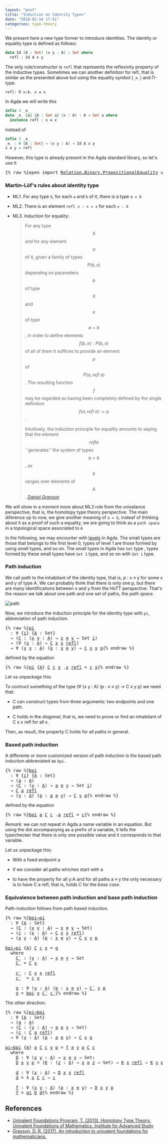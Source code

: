 ```yaml
---
layout: "post"
title: "Induction on Identity Types"
date: "2018-02-14 17:41"
categories: type-theory
---
```


We present here a new type former to introduce identities.
The identity or equality type is defined as follows:

```agda
data Id (A : Set) (x y : A) : Set where
  refl : Id A x y
```

The only rule/constructor is `refl` that represents the reflexivity property of
the inductive types. Sometimes we can another definition for refl, that is
similar as the presented above but using the equality symbol (`_≡_`) and Π-type.

```
refl: Π x:A. x ≡ x
```

In Agda we will write this

```agda
infix 4 _≡_
data _≡_ {a} {A : Set a} (x : A) : A → Set a where
  instance refl : x ≡ x
```

instead of

```agda
infix 3 _≡_
_≡_ : ∀ {A : Set} → (x y : A) → Id A x y
x ≡ y = refl
```

However, this type is already present in the Agda standard library, so let's use it

<pre class="Agda">{% raw %}<a id="877" class="Keyword">open</a> <a id="882" class="Keyword">import</a> <a id="889" href="https://agda.github.io/agda-stdlib/Relation.Binary.PropositionalEquality.html" class="Module">Relation.Binary.PropositionalEquality</a> <a id="927" class="Keyword">using</a> <a id="933" class="Symbol">(</a><a id="934" href="https://agda.github.io/agda-stdlib/Agda.Builtin.Equality.html#_%E2%89%A1_.refl" class="InductiveConstructor">refl</a><a id="938" class="Symbol">;</a> <a id="940" href="https://agda.github.io/agda-stdlib/Agda.Builtin.Equality.html#_%E2%89%A1_" class="Datatype Operator">_≡_</a><a id="943" class="Symbol">)</a>{% endraw %}</pre>

### Martin-Löf's rules about identity type

- ML1. For any type `X`, for each `a` and `b` of it, there is a type `a = b`

- ML2. There is an element `refl x : x = x` for each `x : X`

- ML3. Induction for equality:

    > For any type $$X$$ and for any element $$a$$ of it, given a family of types $$P(b,e)$$
    depending on parameters $$b$$ of type $$X$$ and $$e$$ of type $$a=b$$, in order to
    define elements $$f(b,e) : P(b,e)$$ of all of them it suffices to provide an
    element $$p$$ of $$P(a, refl\ a)$$.  The resulting function $$f$$ may be regarded as
    having been completely defined by the single definition $$f(a, refl\ a) := p$$.


    > Intuitively, the induction principle for equality amounts to saying that the
    element $$refl a$$ ``generates'' the system of types $$a=b$$, as $$b$$ ranges
    over elements of $$A$$.
    <cite>[Daniel Grayson](http://arxiv.org/abs/1711.01477)</cite>

We will show in a moment more about ML3 rule from the univalance perspective,
that is, the homotopy type theory perspective. The main diference up to now, we
give another meaning of `a = b`, insteaf of thinking about it as a proof of such
a equality, we are going to think as a `path space` in a topological space
associated to `A`


In the following, we may encounter with [levels](https://pigworker.wordpress.com/2015/01/09/universe-hierarchies/) in Agda.
The small types are those that belongs to the first level 0, types of level 1 are
those formed by using small types, and so on. The small types in Agda has `Set` type ,
types formed by these small types have `Set 1` type, and so on with `Set i` type.

### Path induction

We call *path* to the inhabitant of the identity type, that is, p : x ≡ y for
some x and y of type A. We can probably think that there is only one p, but
there are many identifications between x and y from the HoTT perspective. That's
the reason we talk about one path and one set of paths, the *path space*.

![path](/assets/images/path.png)

Now, we introduce the induction principle for the identity type with `pi`,
abbreviation of path induction.

<pre class="Agda">{% raw %}<a id="pi" href="{% endraw %}{% link _posts/2018-02-14-induction-on-identity-types.md %}{% raw %}#pi" class="Function">pi</a>
  <a id="3070" class="Symbol">:</a> <a id="3072" class="Symbol">∀</a> <a id="3074" class="Symbol">{</a><a id="3075" href="{% endraw %}{% link _posts/2018-02-14-induction-on-identity-types.md %}{% raw %}#3075" class="Bound">i</a><a id="3076" class="Symbol">}</a> <a id="3078" class="Symbol">{</a><a id="3079" href="{% endraw %}{% link _posts/2018-02-14-induction-on-identity-types.md %}{% raw %}#3079" class="Bound">A</a> <a id="3081" class="Symbol">:</a> <a id="3083" class="PrimitiveType">Set</a><a id="3086" class="Symbol">}</a>
  <a id="3090" class="Symbol">→</a> <a id="3092" class="Symbol">(</a><a id="3093" href="{% endraw %}{% link _posts/2018-02-14-induction-on-identity-types.md %}{% raw %}#3093" class="Bound">C</a> <a id="3095" class="Symbol">:</a> <a id="3097" class="Symbol">(</a><a id="3098" href="{% endraw %}{% link _posts/2018-02-14-induction-on-identity-types.md %}{% raw %}#3098" class="Bound">x</a> <a id="3100" href="{% endraw %}{% link _posts/2018-02-14-induction-on-identity-types.md %}{% raw %}#3100" class="Bound">y</a> <a id="3102" class="Symbol">:</a> <a id="3104" href="{% endraw %}{% link _posts/2018-02-14-induction-on-identity-types.md %}{% raw %}#3079" class="Bound">A</a><a id="3105" class="Symbol">)</a> <a id="3107" class="Symbol">→</a> <a id="3109" href="{% endraw %}{% link _posts/2018-02-14-induction-on-identity-types.md %}{% raw %}#3098" class="Bound">x</a> <a id="3111" href="https://agda.github.io/agda-stdlib/Agda.Builtin.Equality.html#_%E2%89%A1_" class="Datatype Operator">≡</a> <a id="3113" href="{% endraw %}{% link _posts/2018-02-14-induction-on-identity-types.md %}{% raw %}#3100" class="Bound">y</a> <a id="3115" class="Symbol">→</a> <a id="3117" class="PrimitiveType">Set</a> <a id="3121" href="{% endraw %}{% link _posts/2018-02-14-induction-on-identity-types.md %}{% raw %}#3075" class="Bound">i</a><a id="3122" class="Symbol">)</a>
  <a id="3126" class="Symbol">→</a> <a id="3128" class="Symbol">(∀</a> <a id="3131" class="Symbol">(</a><a id="3132" href="{% endraw %}{% link _posts/2018-02-14-induction-on-identity-types.md %}{% raw %}#3132" class="Bound">x</a> <a id="3134" class="Symbol">:</a> <a id="3136" href="{% endraw %}{% link _posts/2018-02-14-induction-on-identity-types.md %}{% raw %}#3079" class="Bound">A</a><a id="3137" class="Symbol">)</a> <a id="3139" class="Symbol">→</a> <a id="3141" href="{% endraw %}{% link _posts/2018-02-14-induction-on-identity-types.md %}{% raw %}#3093" class="Bound">C</a> <a id="3143" href="{% endraw %}{% link _posts/2018-02-14-induction-on-identity-types.md %}{% raw %}#3132" class="Bound">x</a> <a id="3145" href="{% endraw %}{% link _posts/2018-02-14-induction-on-identity-types.md %}{% raw %}#3132" class="Bound">x</a> <a id="3147" href="https://agda.github.io/agda-stdlib/Agda.Builtin.Equality.html#_%E2%89%A1_.refl" class="InductiveConstructor">refl</a><a id="3151" class="Symbol">)</a>
  <a id="3155" class="Symbol">→</a> <a id="3157" class="Symbol">∀</a> <a id="3159" class="Symbol">(</a><a id="3160" href="{% endraw %}{% link _posts/2018-02-14-induction-on-identity-types.md %}{% raw %}#3160" class="Bound">x</a> <a id="3162" href="{% endraw %}{% link _posts/2018-02-14-induction-on-identity-types.md %}{% raw %}#3162" class="Bound">y</a> <a id="3164" class="Symbol">:</a> <a id="3166" href="{% endraw %}{% link _posts/2018-02-14-induction-on-identity-types.md %}{% raw %}#3079" class="Bound">A</a><a id="3167" class="Symbol">)</a> <a id="3169" class="Symbol">(</a><a id="3170" href="{% endraw %}{% link _posts/2018-02-14-induction-on-identity-types.md %}{% raw %}#3170" class="Bound">p</a> <a id="3172" class="Symbol">:</a> <a id="3174" href="{% endraw %}{% link _posts/2018-02-14-induction-on-identity-types.md %}{% raw %}#3160" class="Bound">x</a> <a id="3176" href="https://agda.github.io/agda-stdlib/Agda.Builtin.Equality.html#_%E2%89%A1_" class="Datatype Operator">≡</a> <a id="3178" href="{% endraw %}{% link _posts/2018-02-14-induction-on-identity-types.md %}{% raw %}#3162" class="Bound">y</a><a id="3179" class="Symbol">)</a> <a id="3181" class="Symbol">→</a> <a id="3183" href="{% endraw %}{% link _posts/2018-02-14-induction-on-identity-types.md %}{% raw %}#3093" class="Bound">C</a> <a id="3185" href="{% endraw %}{% link _posts/2018-02-14-induction-on-identity-types.md %}{% raw %}#3160" class="Bound">x</a> <a id="3187" href="{% endraw %}{% link _posts/2018-02-14-induction-on-identity-types.md %}{% raw %}#3162" class="Bound">y</a> <a id="3189" href="{% endraw %}{% link _posts/2018-02-14-induction-on-identity-types.md %}{% raw %}#3170" class="Bound">p</a>{% endraw %}</pre>

defined by the equation

<pre class="Agda">{% raw %}<a id="3241" href="{% endraw %}{% link _posts/2018-02-14-induction-on-identity-types.md %}{% raw %}#pi" class="Function">pi</a> <a id="3244" class="Symbol">{</a><a id="3245" href="{% endraw %}{% link _posts/2018-02-14-induction-on-identity-types.md %}{% raw %}#3245" class="Bound">A</a><a id="3246" class="Symbol">}</a> <a id="3248" href="{% endraw %}{% link _posts/2018-02-14-induction-on-identity-types.md %}{% raw %}#3248" class="Bound">C</a> <a id="3250" href="{% endraw %}{% link _posts/2018-02-14-induction-on-identity-types.md %}{% raw %}#3250" class="Bound">c</a> <a id="3252" href="{% endraw %}{% link _posts/2018-02-14-induction-on-identity-types.md %}{% raw %}#3252" class="Bound">x</a> <a id="3254" class="DottedPattern Symbol">.</a><a id="3255" href="{% endraw %}{% link _posts/2018-02-14-induction-on-identity-types.md %}{% raw %}#3252" class="DottedPattern Bound">x</a> <a id="3257" href="https://agda.github.io/agda-stdlib/Agda.Builtin.Equality.html#_%E2%89%A1_.refl" class="InductiveConstructor">refl</a> <a id="3262" class="Symbol">=</a> <a id="3264" href="{% endraw %}{% link _posts/2018-02-14-induction-on-identity-types.md %}{% raw %}#3250" class="Bound">c</a> <a id="3266" href="{% endraw %}{% link _posts/2018-02-14-induction-on-identity-types.md %}{% raw %}#3252" class="Bound">x</a>{% endraw %}</pre>

Let us unpackage this:

To contruct something of the type (∀ (x y : A) (p : x ≡ y) → C x y p) we need that:

+ C can construct types from three arguments: two endpoints and one path.

+ C holds in the *diagonal*, that is, we need to prove or find an
inhabitant of C x x refl for all x.

Then, as result, the property C holds for all paths in general.

### Based path induction

A differente or more customized version of path induction is the based
path induction abbreviated as `bpi`.

<pre class="Agda">{% raw %}<a id="bpi" href="{% endraw %}{% link _posts/2018-02-14-induction-on-identity-types.md %}{% raw %}#bpi" class="Function">bpi</a>
  <a id="3786" class="Symbol">:</a> <a id="3788" class="Symbol">∀</a> <a id="3790" class="Symbol">{</a><a id="3791" href="{% endraw %}{% link _posts/2018-02-14-induction-on-identity-types.md %}{% raw %}#3791" class="Bound">i</a><a id="3792" class="Symbol">}</a> <a id="3794" class="Symbol">{</a><a id="3795" href="{% endraw %}{% link _posts/2018-02-14-induction-on-identity-types.md %}{% raw %}#3795" class="Bound">A</a> <a id="3797" class="Symbol">:</a> <a id="3799" class="PrimitiveType">Set</a><a id="3802" class="Symbol">}</a>
  <a id="3806" class="Symbol">→</a> <a id="3808" class="Symbol">(</a><a id="3809" href="{% endraw %}{% link _posts/2018-02-14-induction-on-identity-types.md %}{% raw %}#3809" class="Bound">a</a> <a id="3811" class="Symbol">:</a> <a id="3813" href="{% endraw %}{% link _posts/2018-02-14-induction-on-identity-types.md %}{% raw %}#3795" class="Bound">A</a><a id="3814" class="Symbol">)</a>
  <a id="3818" class="Symbol">→</a> <a id="3820" class="Symbol">(</a><a id="3821" href="{% endraw %}{% link _posts/2018-02-14-induction-on-identity-types.md %}{% raw %}#3821" class="Bound">C</a> <a id="3823" class="Symbol">:</a> <a id="3825" class="Symbol">(</a><a id="3826" href="{% endraw %}{% link _posts/2018-02-14-induction-on-identity-types.md %}{% raw %}#3826" class="Bound">y</a> <a id="3828" class="Symbol">:</a> <a id="3830" href="{% endraw %}{% link _posts/2018-02-14-induction-on-identity-types.md %}{% raw %}#3795" class="Bound">A</a><a id="3831" class="Symbol">)</a> <a id="3833" class="Symbol">→</a> <a id="3835" href="{% endraw %}{% link _posts/2018-02-14-induction-on-identity-types.md %}{% raw %}#3809" class="Bound">a</a> <a id="3837" href="https://agda.github.io/agda-stdlib/Agda.Builtin.Equality.html#_%E2%89%A1_" class="Datatype Operator">≡</a> <a id="3839" href="{% endraw %}{% link _posts/2018-02-14-induction-on-identity-types.md %}{% raw %}#3826" class="Bound">y</a> <a id="3841" class="Symbol">→</a> <a id="3843" class="PrimitiveType">Set</a> <a id="3847" href="{% endraw %}{% link _posts/2018-02-14-induction-on-identity-types.md %}{% raw %}#3791" class="Bound">i</a><a id="3848" class="Symbol">)</a>
  <a id="3852" class="Symbol">→</a> <a id="3854" href="{% endraw %}{% link _posts/2018-02-14-induction-on-identity-types.md %}{% raw %}#3821" class="Bound">C</a> <a id="3856" href="{% endraw %}{% link _posts/2018-02-14-induction-on-identity-types.md %}{% raw %}#3809" class="Bound">a</a> <a id="3858" href="https://agda.github.io/agda-stdlib/Agda.Builtin.Equality.html#_%E2%89%A1_.refl" class="InductiveConstructor">refl</a>
  <a id="3865" class="Symbol">→</a> <a id="3867" class="Symbol">(</a><a id="3868" href="{% endraw %}{% link _posts/2018-02-14-induction-on-identity-types.md %}{% raw %}#3868" class="Bound">y</a> <a id="3870" class="Symbol">:</a> <a id="3872" href="{% endraw %}{% link _posts/2018-02-14-induction-on-identity-types.md %}{% raw %}#3795" class="Bound">A</a><a id="3873" class="Symbol">)</a> <a id="3875" class="Symbol">(</a><a id="3876" href="{% endraw %}{% link _posts/2018-02-14-induction-on-identity-types.md %}{% raw %}#3876" class="Bound">p</a> <a id="3878" class="Symbol">:</a> <a id="3880" href="{% endraw %}{% link _posts/2018-02-14-induction-on-identity-types.md %}{% raw %}#3809" class="Bound">a</a> <a id="3882" href="https://agda.github.io/agda-stdlib/Agda.Builtin.Equality.html#_%E2%89%A1_" class="Datatype Operator">≡</a> <a id="3884" href="{% endraw %}{% link _posts/2018-02-14-induction-on-identity-types.md %}{% raw %}#3868" class="Bound">y</a><a id="3885" class="Symbol">)</a> <a id="3887" class="Symbol">→</a> <a id="3889" href="{% endraw %}{% link _posts/2018-02-14-induction-on-identity-types.md %}{% raw %}#3821" class="Bound">C</a> <a id="3891" href="{% endraw %}{% link _posts/2018-02-14-induction-on-identity-types.md %}{% raw %}#3868" class="Bound">y</a> <a id="3893" href="{% endraw %}{% link _posts/2018-02-14-induction-on-identity-types.md %}{% raw %}#3876" class="Bound">p</a>{% endraw %}</pre>

defined by the equation

<pre class="Agda">{% raw %}<a id="3945" href="{% endraw %}{% link _posts/2018-02-14-induction-on-identity-types.md %}{% raw %}#bpi" class="Function">bpi</a> <a id="3949" href="{% endraw %}{% link _posts/2018-02-14-induction-on-identity-types.md %}{% raw %}#3949" class="Bound">a</a> <a id="3951" href="{% endraw %}{% link _posts/2018-02-14-induction-on-identity-types.md %}{% raw %}#3951" class="Bound">C</a> <a id="3953" href="{% endraw %}{% link _posts/2018-02-14-induction-on-identity-types.md %}{% raw %}#3953" class="Bound">c</a> <a id="3955" class="DottedPattern Symbol">.</a><a id="3956" href="{% endraw %}{% link _posts/2018-02-14-induction-on-identity-types.md %}{% raw %}#3949" class="DottedPattern Bound">a</a> <a id="3958" href="https://agda.github.io/agda-stdlib/Agda.Builtin.Equality.html#_%E2%89%A1_.refl" class="InductiveConstructor">refl</a> <a id="3963" class="Symbol">=</a> <a id="3965" href="{% endraw %}{% link _posts/2018-02-14-induction-on-identity-types.md %}{% raw %}#3953" class="Bound">c</a>{% endraw %}</pre>

*Remark*: we can not repeat in Agda a name variable in an equation. But using
the dot accompanying as a prefix of a variable, it tells the typechecker that
there is only one possible value and it corresponds to that variable.

Let us unpackage this:

+ With a fixed endpoint a

+ if we consider all paths whiches start with a

+ to have the property for all y:A and for all paths a ≡ y the only
necessary is to have C a refl, that is, holds C for the *base case*.


### Equivalence between path induction and base path induction

Path-induction follows from path based induction.

<pre class="Agda">{% raw %}<a id="bpi⇒pi" href="{% endraw %}{% link _posts/2018-02-14-induction-on-identity-types.md %}{% raw %}#bpi%E2%87%92pi" class="Function">bpi⇒pi</a>
  <a id="4582" class="Symbol">:</a> <a id="4584" class="Symbol">∀</a> <a id="4586" class="Symbol">{</a><a id="4587" href="{% endraw %}{% link _posts/2018-02-14-induction-on-identity-types.md %}{% raw %}#4587" class="Bound">A</a> <a id="4589" class="Symbol">:</a> <a id="4591" class="PrimitiveType">Set</a><a id="4594" class="Symbol">}</a>
  <a id="4598" class="Symbol">→</a> <a id="4600" class="Symbol">(</a><a id="4601" href="{% endraw %}{% link _posts/2018-02-14-induction-on-identity-types.md %}{% raw %}#4601" class="Bound">C</a> <a id="4603" class="Symbol">:</a> <a id="4605" class="Symbol">(</a><a id="4606" href="{% endraw %}{% link _posts/2018-02-14-induction-on-identity-types.md %}{% raw %}#4606" class="Bound">x</a> <a id="4608" href="{% endraw %}{% link _posts/2018-02-14-induction-on-identity-types.md %}{% raw %}#4608" class="Bound">y</a> <a id="4610" class="Symbol">:</a> <a id="4612" href="{% endraw %}{% link _posts/2018-02-14-induction-on-identity-types.md %}{% raw %}#4587" class="Bound">A</a><a id="4613" class="Symbol">)</a> <a id="4615" class="Symbol">→</a> <a id="4617" href="{% endraw %}{% link _posts/2018-02-14-induction-on-identity-types.md %}{% raw %}#4606" class="Bound">x</a> <a id="4619" href="https://agda.github.io/agda-stdlib/Agda.Builtin.Equality.html#_%E2%89%A1_" class="Datatype Operator">≡</a> <a id="4621" href="{% endraw %}{% link _posts/2018-02-14-induction-on-identity-types.md %}{% raw %}#4608" class="Bound">y</a> <a id="4623" class="Symbol">→</a> <a id="4625" class="PrimitiveType">Set</a><a id="4628" class="Symbol">)</a>
  <a id="4632" class="Symbol">→</a> <a id="4634" class="Symbol">(</a><a id="4635" href="{% endraw %}{% link _posts/2018-02-14-induction-on-identity-types.md %}{% raw %}#4635" class="Bound">c</a> <a id="4637" class="Symbol">:</a> <a id="4639" class="Symbol">(</a><a id="4640" href="{% endraw %}{% link _posts/2018-02-14-induction-on-identity-types.md %}{% raw %}#4640" class="Bound">x</a> <a id="4642" class="Symbol">:</a> <a id="4644" href="{% endraw %}{% link _posts/2018-02-14-induction-on-identity-types.md %}{% raw %}#4587" class="Bound">A</a><a id="4645" class="Symbol">)</a> <a id="4647" class="Symbol">→</a> <a id="4649" href="{% endraw %}{% link _posts/2018-02-14-induction-on-identity-types.md %}{% raw %}#4601" class="Bound">C</a> <a id="4651" href="{% endraw %}{% link _posts/2018-02-14-induction-on-identity-types.md %}{% raw %}#4640" class="Bound">x</a> <a id="4653" href="{% endraw %}{% link _posts/2018-02-14-induction-on-identity-types.md %}{% raw %}#4640" class="Bound">x</a> <a id="4655" href="https://agda.github.io/agda-stdlib/Agda.Builtin.Equality.html#_%E2%89%A1_.refl" class="InductiveConstructor">refl</a><a id="4659" class="Symbol">)</a>
  <a id="4663" class="Symbol">→</a> <a id="4665" class="Symbol">(</a><a id="4666" href="{% endraw %}{% link _posts/2018-02-14-induction-on-identity-types.md %}{% raw %}#4666" class="Bound">x</a> <a id="4668" href="{% endraw %}{% link _posts/2018-02-14-induction-on-identity-types.md %}{% raw %}#4668" class="Bound">y</a> <a id="4670" class="Symbol">:</a> <a id="4672" href="{% endraw %}{% link _posts/2018-02-14-induction-on-identity-types.md %}{% raw %}#4587" class="Bound">A</a><a id="4673" class="Symbol">)</a> <a id="4675" class="Symbol">(</a><a id="4676" href="{% endraw %}{% link _posts/2018-02-14-induction-on-identity-types.md %}{% raw %}#4676" class="Bound">p</a> <a id="4678" class="Symbol">:</a> <a id="4680" href="{% endraw %}{% link _posts/2018-02-14-induction-on-identity-types.md %}{% raw %}#4666" class="Bound">x</a> <a id="4682" href="https://agda.github.io/agda-stdlib/Agda.Builtin.Equality.html#_%E2%89%A1_" class="Datatype Operator">≡</a> <a id="4684" href="{% endraw %}{% link _posts/2018-02-14-induction-on-identity-types.md %}{% raw %}#4668" class="Bound">y</a><a id="4685" class="Symbol">)</a> <a id="4687" class="Symbol">→</a> <a id="4689" href="{% endraw %}{% link _posts/2018-02-14-induction-on-identity-types.md %}{% raw %}#4601" class="Bound">C</a> <a id="4691" href="{% endraw %}{% link _posts/2018-02-14-induction-on-identity-types.md %}{% raw %}#4666" class="Bound">x</a> <a id="4693" href="{% endraw %}{% link _posts/2018-02-14-induction-on-identity-types.md %}{% raw %}#4668" class="Bound">y</a> <a id="4695" href="{% endraw %}{% link _posts/2018-02-14-induction-on-identity-types.md %}{% raw %}#4676" class="Bound">p</a>

<a id="4698" href="{% endraw %}{% link _posts/2018-02-14-induction-on-identity-types.md %}{% raw %}#bpi%E2%87%92pi" class="Function">bpi⇒pi</a> <a id="4705" class="Symbol">{</a><a id="4706" href="{% endraw %}{% link _posts/2018-02-14-induction-on-identity-types.md %}{% raw %}#4706" class="Bound">A</a><a id="4707" class="Symbol">}</a> <a id="4709" href="{% endraw %}{% link _posts/2018-02-14-induction-on-identity-types.md %}{% raw %}#4709" class="Bound">C</a> <a id="4711" href="{% endraw %}{% link _posts/2018-02-14-induction-on-identity-types.md %}{% raw %}#4711" class="Bound">c</a> <a id="4713" href="{% endraw %}{% link _posts/2018-02-14-induction-on-identity-types.md %}{% raw %}#4713" class="Bound">x</a> <a id="4715" class="Symbol">=</a> <a id="4717" href="{% endraw %}{% link _posts/2018-02-14-induction-on-identity-types.md %}{% raw %}#4811" class="Function">g</a>
  <a id="4721" class="Keyword">where</a>
    <a id="4731" href="{% endraw %}{% link _posts/2018-02-14-induction-on-identity-types.md %}{% raw %}#4731" class="Function">C′</a> <a id="4734" class="Symbol">:</a> <a id="4736" class="Symbol">(</a><a id="4737" href="{% endraw %}{% link _posts/2018-02-14-induction-on-identity-types.md %}{% raw %}#4737" class="Bound">y</a> <a id="4739" class="Symbol">:</a> <a id="4741" href="{% endraw %}{% link _posts/2018-02-14-induction-on-identity-types.md %}{% raw %}#4706" class="Bound">A</a><a id="4742" class="Symbol">)</a> <a id="4744" class="Symbol">→</a> <a id="4746" href="{% endraw %}{% link _posts/2018-02-14-induction-on-identity-types.md %}{% raw %}#4713" class="Bound">x</a> <a id="4748" href="https://agda.github.io/agda-stdlib/Agda.Builtin.Equality.html#_%E2%89%A1_" class="Datatype Operator">≡</a> <a id="4750" href="{% endraw %}{% link _posts/2018-02-14-induction-on-identity-types.md %}{% raw %}#4737" class="Bound">y</a> <a id="4752" class="Symbol">→</a> <a id="4754" class="PrimitiveType">Set</a>
    <a id="4762" href="{% endraw %}{% link _posts/2018-02-14-induction-on-identity-types.md %}{% raw %}#4731" class="Function">C′</a> <a id="4765" class="Symbol">=</a> <a id="4767" href="{% endraw %}{% link _posts/2018-02-14-induction-on-identity-types.md %}{% raw %}#4709" class="Bound">C</a> <a id="4769" href="{% endraw %}{% link _posts/2018-02-14-induction-on-identity-types.md %}{% raw %}#4713" class="Bound">x</a>

    <a id="4776" href="{% endraw %}{% link _posts/2018-02-14-induction-on-identity-types.md %}{% raw %}#4776" class="Function">c′</a> <a id="4779" class="Symbol">:</a> <a id="4781" href="{% endraw %}{% link _posts/2018-02-14-induction-on-identity-types.md %}{% raw %}#4709" class="Bound">C</a> <a id="4783" href="{% endraw %}{% link _posts/2018-02-14-induction-on-identity-types.md %}{% raw %}#4713" class="Bound">x</a> <a id="4785" href="{% endraw %}{% link _posts/2018-02-14-induction-on-identity-types.md %}{% raw %}#4713" class="Bound">x</a> <a id="4787" href="https://agda.github.io/agda-stdlib/Agda.Builtin.Equality.html#_%E2%89%A1_.refl" class="InductiveConstructor">refl</a>
    <a id="4796" href="{% endraw %}{% link _posts/2018-02-14-induction-on-identity-types.md %}{% raw %}#4776" class="Function">c′</a>  <a id="4800" class="Symbol">=</a> <a id="4802" href="{% endraw %}{% link _posts/2018-02-14-induction-on-identity-types.md %}{% raw %}#4711" class="Bound">c</a> <a id="4804" href="{% endraw %}{% link _posts/2018-02-14-induction-on-identity-types.md %}{% raw %}#4713" class="Bound">x</a>

    <a id="4811" href="{% endraw %}{% link _posts/2018-02-14-induction-on-identity-types.md %}{% raw %}#4811" class="Function">g</a> <a id="4813" class="Symbol">:</a> <a id="4815" class="Symbol">∀</a> <a id="4817" class="Symbol">(</a><a id="4818" href="{% endraw %}{% link _posts/2018-02-14-induction-on-identity-types.md %}{% raw %}#4818" class="Bound">y</a> <a id="4820" class="Symbol">:</a> <a id="4822" href="{% endraw %}{% link _posts/2018-02-14-induction-on-identity-types.md %}{% raw %}#4706" class="Bound">A</a><a id="4823" class="Symbol">)</a> <a id="4825" class="Symbol">(</a><a id="4826" href="{% endraw %}{% link _posts/2018-02-14-induction-on-identity-types.md %}{% raw %}#4826" class="Bound">p</a> <a id="4828" class="Symbol">:</a> <a id="4830" href="{% endraw %}{% link _posts/2018-02-14-induction-on-identity-types.md %}{% raw %}#4713" class="Bound">x</a> <a id="4832" href="https://agda.github.io/agda-stdlib/Agda.Builtin.Equality.html#_%E2%89%A1_" class="Datatype Operator">≡</a> <a id="4834" href="{% endraw %}{% link _posts/2018-02-14-induction-on-identity-types.md %}{% raw %}#4818" class="Bound">y</a><a id="4835" class="Symbol">)</a> <a id="4837" class="Symbol">→</a> <a id="4839" href="{% endraw %}{% link _posts/2018-02-14-induction-on-identity-types.md %}{% raw %}#4731" class="Function">C′</a> <a id="4842" href="{% endraw %}{% link _posts/2018-02-14-induction-on-identity-types.md %}{% raw %}#4818" class="Bound">y</a> <a id="4844" href="{% endraw %}{% link _posts/2018-02-14-induction-on-identity-types.md %}{% raw %}#4826" class="Bound">p</a>
    <a id="4850" href="{% endraw %}{% link _posts/2018-02-14-induction-on-identity-types.md %}{% raw %}#4811" class="Function">g</a> <a id="4852" class="Symbol">=</a> <a id="4854" href="{% endraw %}{% link _posts/2018-02-14-induction-on-identity-types.md %}{% raw %}#bpi" class="Function">bpi</a> <a id="4858" href="{% endraw %}{% link _posts/2018-02-14-induction-on-identity-types.md %}{% raw %}#4713" class="Bound">x</a> <a id="4860" href="{% endraw %}{% link _posts/2018-02-14-induction-on-identity-types.md %}{% raw %}#4731" class="Function">C′</a> <a id="4863" href="{% endraw %}{% link _posts/2018-02-14-induction-on-identity-types.md %}{% raw %}#4776" class="Function">c′</a>{% endraw %}</pre>

The other direction:

<pre class="Agda">{% raw %}<a id="pi⇒bpi" href="{% endraw %}{% link _posts/2018-02-14-induction-on-identity-types.md %}{% raw %}#pi%E2%87%92bpi" class="Function">pi⇒bpi</a>
  <a id="4922" class="Symbol">:</a> <a id="4924" class="Symbol">∀</a> <a id="4926" class="Symbol">{</a><a id="4927" href="{% endraw %}{% link _posts/2018-02-14-induction-on-identity-types.md %}{% raw %}#4927" class="Bound">A</a> <a id="4929" class="Symbol">:</a> <a id="4931" class="PrimitiveType">Set</a><a id="4934" class="Symbol">}</a>
  <a id="4938" class="Symbol">→</a> <a id="4940" class="Symbol">(</a><a id="4941" href="{% endraw %}{% link _posts/2018-02-14-induction-on-identity-types.md %}{% raw %}#4941" class="Bound">a</a> <a id="4943" class="Symbol">:</a> <a id="4945" href="{% endraw %}{% link _posts/2018-02-14-induction-on-identity-types.md %}{% raw %}#4927" class="Bound">A</a><a id="4946" class="Symbol">)</a>
  <a id="4950" class="Symbol">→</a> <a id="4952" class="Symbol">(</a><a id="4953" href="{% endraw %}{% link _posts/2018-02-14-induction-on-identity-types.md %}{% raw %}#4953" class="Bound">C</a> <a id="4955" class="Symbol">:</a> <a id="4957" class="Symbol">(</a><a id="4958" href="{% endraw %}{% link _posts/2018-02-14-induction-on-identity-types.md %}{% raw %}#4958" class="Bound">y</a> <a id="4960" class="Symbol">:</a> <a id="4962" href="{% endraw %}{% link _posts/2018-02-14-induction-on-identity-types.md %}{% raw %}#4927" class="Bound">A</a><a id="4963" class="Symbol">)</a> <a id="4965" class="Symbol">→</a> <a id="4967" href="{% endraw %}{% link _posts/2018-02-14-induction-on-identity-types.md %}{% raw %}#4941" class="Bound">a</a> <a id="4969" href="https://agda.github.io/agda-stdlib/Agda.Builtin.Equality.html#_%E2%89%A1_" class="Datatype Operator">≡</a> <a id="4971" href="{% endraw %}{% link _posts/2018-02-14-induction-on-identity-types.md %}{% raw %}#4958" class="Bound">y</a> <a id="4973" class="Symbol">→</a> <a id="4975" class="PrimitiveType">Set</a><a id="4978" class="Symbol">)</a>
  <a id="4982" class="Symbol">→</a> <a id="4984" class="Symbol">(</a><a id="4985" href="{% endraw %}{% link _posts/2018-02-14-induction-on-identity-types.md %}{% raw %}#4985" class="Bound">c</a> <a id="4987" class="Symbol">:</a> <a id="4989" href="{% endraw %}{% link _posts/2018-02-14-induction-on-identity-types.md %}{% raw %}#4953" class="Bound">C</a> <a id="4991" href="{% endraw %}{% link _posts/2018-02-14-induction-on-identity-types.md %}{% raw %}#4941" class="Bound">a</a> <a id="4993" href="https://agda.github.io/agda-stdlib/Agda.Builtin.Equality.html#_%E2%89%A1_.refl" class="InductiveConstructor">refl</a><a id="4997" class="Symbol">)</a>
  <a id="5001" class="Symbol">→</a> <a id="5003" class="Symbol">∀</a> <a id="5005" class="Symbol">(</a><a id="5006" href="{% endraw %}{% link _posts/2018-02-14-induction-on-identity-types.md %}{% raw %}#5006" class="Bound">y</a> <a id="5008" class="Symbol">:</a> <a id="5010" href="{% endraw %}{% link _posts/2018-02-14-induction-on-identity-types.md %}{% raw %}#4927" class="Bound">A</a><a id="5011" class="Symbol">)</a> <a id="5013" class="Symbol">(</a><a id="5014" href="{% endraw %}{% link _posts/2018-02-14-induction-on-identity-types.md %}{% raw %}#5014" class="Bound">p</a> <a id="5016" class="Symbol">:</a> <a id="5018" href="{% endraw %}{% link _posts/2018-02-14-induction-on-identity-types.md %}{% raw %}#4941" class="Bound">a</a> <a id="5020" href="https://agda.github.io/agda-stdlib/Agda.Builtin.Equality.html#_%E2%89%A1_" class="Datatype Operator">≡</a> <a id="5022" href="{% endraw %}{% link _posts/2018-02-14-induction-on-identity-types.md %}{% raw %}#5006" class="Bound">y</a><a id="5023" class="Symbol">)</a> <a id="5025" class="Symbol">→</a> <a id="5027" href="{% endraw %}{% link _posts/2018-02-14-induction-on-identity-types.md %}{% raw %}#4953" class="Bound">C</a> <a id="5029" href="{% endraw %}{% link _posts/2018-02-14-induction-on-identity-types.md %}{% raw %}#5006" class="Bound">y</a> <a id="5031" href="{% endraw %}{% link _posts/2018-02-14-induction-on-identity-types.md %}{% raw %}#5014" class="Bound">p</a>

<a id="5034" href="{% endraw %}{% link _posts/2018-02-14-induction-on-identity-types.md %}{% raw %}#pi%E2%87%92bpi" class="Function">pi⇒bpi</a> <a id="5041" class="Symbol">{</a><a id="5042" href="{% endraw %}{% link _posts/2018-02-14-induction-on-identity-types.md %}{% raw %}#5042" class="Bound">A</a><a id="5043" class="Symbol">}</a> <a id="5045" href="{% endraw %}{% link _posts/2018-02-14-induction-on-identity-types.md %}{% raw %}#5045" class="Bound">a</a> <a id="5047" href="{% endraw %}{% link _posts/2018-02-14-induction-on-identity-types.md %}{% raw %}#5047" class="Bound">C</a> <a id="5049" href="{% endraw %}{% link _posts/2018-02-14-induction-on-identity-types.md %}{% raw %}#5049" class="Bound">c</a> <a id="5051" href="{% endraw %}{% link _posts/2018-02-14-induction-on-identity-types.md %}{% raw %}#5051" class="Bound">y</a> <a id="5053" href="{% endraw %}{% link _posts/2018-02-14-induction-on-identity-types.md %}{% raw %}#5053" class="Bound">p</a> <a id="5055" class="Symbol">=</a> <a id="5057" href="{% endraw %}{% link _posts/2018-02-14-induction-on-identity-types.md %}{% raw %}#5230" class="Function">f</a> <a id="5059" href="{% endraw %}{% link _posts/2018-02-14-induction-on-identity-types.md %}{% raw %}#5045" class="Bound">a</a> <a id="5061" href="{% endraw %}{% link _posts/2018-02-14-induction-on-identity-types.md %}{% raw %}#5051" class="Bound">y</a> <a id="5063" href="{% endraw %}{% link _posts/2018-02-14-induction-on-identity-types.md %}{% raw %}#5053" class="Bound">p</a> <a id="5065" href="{% endraw %}{% link _posts/2018-02-14-induction-on-identity-types.md %}{% raw %}#5047" class="Bound">C</a> <a id="5067" href="{% endraw %}{% link _posts/2018-02-14-induction-on-identity-types.md %}{% raw %}#5049" class="Bound">c</a>
  <a id="5071" class="Keyword">where</a>
    <a id="5081" href="{% endraw %}{% link _posts/2018-02-14-induction-on-identity-types.md %}{% raw %}#5081" class="Function">D</a> <a id="5083" class="Symbol">:</a> <a id="5085" class="Symbol">∀</a> <a id="5087" class="Symbol">(</a><a id="5088" href="{% endraw %}{% link _posts/2018-02-14-induction-on-identity-types.md %}{% raw %}#5088" class="Bound">x</a> <a id="5090" href="{% endraw %}{% link _posts/2018-02-14-induction-on-identity-types.md %}{% raw %}#5090" class="Bound">y</a> <a id="5092" class="Symbol">:</a> <a id="5094" href="{% endraw %}{% link _posts/2018-02-14-induction-on-identity-types.md %}{% raw %}#5042" class="Bound">A</a><a id="5095" class="Symbol">)</a> <a id="5097" class="Symbol">→</a> <a id="5099" href="{% endraw %}{% link _posts/2018-02-14-induction-on-identity-types.md %}{% raw %}#5088" class="Bound">x</a> <a id="5101" href="https://agda.github.io/agda-stdlib/Agda.Builtin.Equality.html#_%E2%89%A1_" class="Datatype Operator">≡</a> <a id="5103" href="{% endraw %}{% link _posts/2018-02-14-induction-on-identity-types.md %}{% raw %}#5090" class="Bound">y</a> <a id="5105" class="Symbol">→</a> <a id="5107" class="PrimitiveType">Set₁</a>
    <a id="5116" href="{% endraw %}{% link _posts/2018-02-14-induction-on-identity-types.md %}{% raw %}#5081" class="Function">D</a> <a id="5118" href="{% endraw %}{% link _posts/2018-02-14-induction-on-identity-types.md %}{% raw %}#5118" class="Bound">x</a> <a id="5120" href="{% endraw %}{% link _posts/2018-02-14-induction-on-identity-types.md %}{% raw %}#5120" class="Bound">y</a> <a id="5122" href="{% endraw %}{% link _posts/2018-02-14-induction-on-identity-types.md %}{% raw %}#5122" class="Bound">p</a> <a id="5124" class="Symbol">=</a> <a id="5126" class="Symbol">(</a><a id="5127" href="{% endraw %}{% link _posts/2018-02-14-induction-on-identity-types.md %}{% raw %}#5127" class="Bound">K</a> <a id="5129" class="Symbol">:</a> <a id="5131" class="Symbol">(</a><a id="5132" href="{% endraw %}{% link _posts/2018-02-14-induction-on-identity-types.md %}{% raw %}#5132" class="Bound">z</a> <a id="5134" class="Symbol">:</a> <a id="5136" href="{% endraw %}{% link _posts/2018-02-14-induction-on-identity-types.md %}{% raw %}#5042" class="Bound">A</a><a id="5137" class="Symbol">)</a> <a id="5139" class="Symbol">→</a> <a id="5141" href="{% endraw %}{% link _posts/2018-02-14-induction-on-identity-types.md %}{% raw %}#5118" class="Bound">x</a> <a id="5143" href="https://agda.github.io/agda-stdlib/Agda.Builtin.Equality.html#_%E2%89%A1_" class="Datatype Operator">≡</a> <a id="5145" href="{% endraw %}{% link _posts/2018-02-14-induction-on-identity-types.md %}{% raw %}#5132" class="Bound">z</a> <a id="5147" class="Symbol">→</a> <a id="5149" class="PrimitiveType">Set</a><a id="5152" class="Symbol">)</a> <a id="5154" class="Symbol">→</a> <a id="5156" href="{% endraw %}{% link _posts/2018-02-14-induction-on-identity-types.md %}{% raw %}#5127" class="Bound">K</a> <a id="5158" href="{% endraw %}{% link _posts/2018-02-14-induction-on-identity-types.md %}{% raw %}#5118" class="Bound">x</a> <a id="5160" href="https://agda.github.io/agda-stdlib/Agda.Builtin.Equality.html#_%E2%89%A1_.refl" class="InductiveConstructor">refl</a> <a id="5165" class="Symbol">→</a> <a id="5167" href="{% endraw %}{% link _posts/2018-02-14-induction-on-identity-types.md %}{% raw %}#5127" class="Bound">K</a> <a id="5169" href="{% endraw %}{% link _posts/2018-02-14-induction-on-identity-types.md %}{% raw %}#5120" class="Bound">y</a> <a id="5171" href="{% endraw %}{% link _posts/2018-02-14-induction-on-identity-types.md %}{% raw %}#5122" class="Bound">p</a>

    <a id="5178" href="{% endraw %}{% link _posts/2018-02-14-induction-on-identity-types.md %}{% raw %}#5178" class="Function">d</a> <a id="5180" class="Symbol">:</a> <a id="5182" class="Symbol">∀</a> <a id="5184" class="Symbol">(</a><a id="5185" href="{% endraw %}{% link _posts/2018-02-14-induction-on-identity-types.md %}{% raw %}#5185" class="Bound">x</a> <a id="5187" class="Symbol">:</a> <a id="5189" href="{% endraw %}{% link _posts/2018-02-14-induction-on-identity-types.md %}{% raw %}#5042" class="Bound">A</a><a id="5190" class="Symbol">)</a> <a id="5192" class="Symbol">→</a> <a id="5194" href="{% endraw %}{% link _posts/2018-02-14-induction-on-identity-types.md %}{% raw %}#5081" class="Function">D</a> <a id="5196" href="{% endraw %}{% link _posts/2018-02-14-induction-on-identity-types.md %}{% raw %}#5185" class="Bound">x</a> <a id="5198" href="{% endraw %}{% link _posts/2018-02-14-induction-on-identity-types.md %}{% raw %}#5185" class="Bound">x</a> <a id="5200" href="https://agda.github.io/agda-stdlib/Agda.Builtin.Equality.html#_%E2%89%A1_.refl" class="InductiveConstructor">refl</a>
    <a id="5209" href="{% endraw %}{% link _posts/2018-02-14-induction-on-identity-types.md %}{% raw %}#5178" class="Function">d</a> <a id="5211" class="Symbol">=</a> <a id="5213" class="Symbol">λ</a> <a id="5215" href="{% endraw %}{% link _posts/2018-02-14-induction-on-identity-types.md %}{% raw %}#5215" class="Bound">x</a> <a id="5217" href="{% endraw %}{% link _posts/2018-02-14-induction-on-identity-types.md %}{% raw %}#5217" class="Bound">C</a> <a id="5219" href="{% endraw %}{% link _posts/2018-02-14-induction-on-identity-types.md %}{% raw %}#5219" class="Bound">c</a> <a id="5221" class="Symbol">→</a> <a id="5223" href="{% endraw %}{% link _posts/2018-02-14-induction-on-identity-types.md %}{% raw %}#5219" class="Bound">c</a>

    <a id="5230" href="{% endraw %}{% link _posts/2018-02-14-induction-on-identity-types.md %}{% raw %}#5230" class="Function">f</a> <a id="5232" class="Symbol">:</a> <a id="5234" class="Symbol">∀</a> <a id="5236" class="Symbol">(</a><a id="5237" href="{% endraw %}{% link _posts/2018-02-14-induction-on-identity-types.md %}{% raw %}#5237" class="Bound">x</a> <a id="5239" href="{% endraw %}{% link _posts/2018-02-14-induction-on-identity-types.md %}{% raw %}#5239" class="Bound">y</a> <a id="5241" class="Symbol">:</a> <a id="5243" href="{% endraw %}{% link _posts/2018-02-14-induction-on-identity-types.md %}{% raw %}#5042" class="Bound">A</a><a id="5244" class="Symbol">)</a> <a id="5246" class="Symbol">(</a><a id="5247" href="{% endraw %}{% link _posts/2018-02-14-induction-on-identity-types.md %}{% raw %}#5247" class="Bound">p</a> <a id="5249" class="Symbol">:</a> <a id="5251" href="{% endraw %}{% link _posts/2018-02-14-induction-on-identity-types.md %}{% raw %}#5237" class="Bound">x</a> <a id="5253" href="https://agda.github.io/agda-stdlib/Agda.Builtin.Equality.html#_%E2%89%A1_" class="Datatype Operator">≡</a> <a id="5255" href="{% endraw %}{% link _posts/2018-02-14-induction-on-identity-types.md %}{% raw %}#5239" class="Bound">y</a><a id="5256" class="Symbol">)</a> <a id="5258" class="Symbol">→</a> <a id="5260" href="{% endraw %}{% link _posts/2018-02-14-induction-on-identity-types.md %}{% raw %}#5081" class="Function">D</a> <a id="5262" href="{% endraw %}{% link _posts/2018-02-14-induction-on-identity-types.md %}{% raw %}#5237" class="Bound">x</a> <a id="5264" href="{% endraw %}{% link _posts/2018-02-14-induction-on-identity-types.md %}{% raw %}#5239" class="Bound">y</a> <a id="5266" href="{% endraw %}{% link _posts/2018-02-14-induction-on-identity-types.md %}{% raw %}#5247" class="Bound">p</a>
    <a id="5272" href="{% endraw %}{% link _posts/2018-02-14-induction-on-identity-types.md %}{% raw %}#5230" class="Function">f</a> <a id="5274" class="Symbol">=</a> <a id="5276" href="{% endraw %}{% link _posts/2018-02-14-induction-on-identity-types.md %}{% raw %}#pi" class="Function">pi</a> <a id="5279" href="{% endraw %}{% link _posts/2018-02-14-induction-on-identity-types.md %}{% raw %}#5081" class="Function">D</a> <a id="5281" href="{% endraw %}{% link _posts/2018-02-14-induction-on-identity-types.md %}{% raw %}#5178" class="Function">d</a>{% endraw %}</pre>


## References

* [Univalent Foundations Program, T. (2013). Homotopy Type Theory: Univalent Foundations of Mathematics. Institute for Advanced Study][HoTT]
* [Grayson, D. R. (2017). An introduction to univalent foundations for mathematicians.][Grayson]


[HoTT]:https://homotopytypetheory.org/book.
[Grayson]:http://arxiv.org/abs/1711.01477
